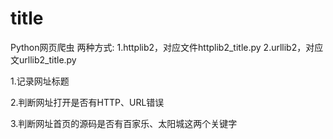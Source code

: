 title
=====
Python网页爬虫
两种方式:
1.httplib2，对应文件httplib2_title.py
2.urllib2，对应文urllib2_title.py

1.记录网址标题

2.判断网址打开是否有HTTP、URL错误

3.判断网址首页的源码是否有百家乐、太阳城这两个关键字
